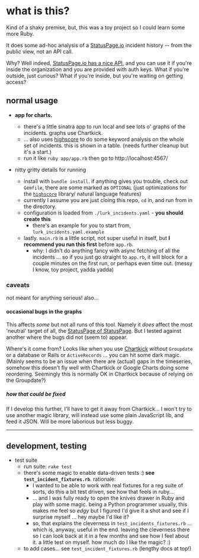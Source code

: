 # what is this?

Kind of a shaky premise, but, this was a toy project so I could learn some more Ruby.

It does some ad-hoc analysis of a [StatusPage.io](https://www.statuspage.io/) incident history -- from the public view, not an API call.

Why? Well indeed, [StatusPage.io has a nice API](https://doers.statuspage.io/api/v1/incidents/), and you can use it if you're inside the organization and you are provided with auth keys. What if you're outside, just curious? What if you're inside, but you're waiting on getting access?

## normal usage

- **app for charts.** 
    - there's a little sinatra app to run local and see lots o' graphs of the incidents. graphs use Chartkick.
    - ... also uses [highscore](https://github.com/domnikl/highscore) to do some keyword analysis on the whole set of incidents. this is shown in a table. (needs further cleanup but it's a start.)
    - run it like `ruby app/app.rb` then go to http://localhost:4567/

- nitty gritty details for running
    - install with `bundle install`. if anything gives you trouble, check out `Gemfile`, there are some marked as `OPTIONAL` (just optimizations for the [`highscore`](https://github.com/domnikl/highscore) library/ natural language features)
    - currently I assume you are just cloing this repo, `cd` in, and run from in the directory.
    - configuration is loaded from `./lurk_incidents.yaml` - **you should create this**
        - there's an example for you to start from, `lurk_incidents.yaml.example`
    - lastly. `main.rb` is a little script, not super useful in itself, but **I recommend you run this first** before `app.rb`.
        - why: I didn't do anything fancy with async fetching of all the incidents ... so if you just go straight to `app.rb`, it will block for a couple minutes on the first run, or perhaps even time out. (messy I know, toy project, yadda yadda)
        
### caveats

not meant for anything serious! also...

#### occasional bugs in the graphs

This affects _some_ but not all runs of this tool. Namely it _does_ affect the most 'neutral' target of all, the [StatusPage of StatusPage](http://metastatuspage.com/). But I tested against another where the bugs did not (seem to) appear.

Where's it come from? Looks like when you use [Chartkick](https://github.com/ankane/chartkick) _without_ `Groupdate` or a database or Rails or `ActiveRecords` ... you can hit some dark magic. (Mainly seems to be an issue when there are (actual) gaps in the timeseries, somehow this doesn't fly well with Chartkick or Google Charts doing some reordering. Seemingly this is normally OK in Chartkick because of relying on the Groupdate?)

##### how that could be fixed

If I develop this further, I'll have to get it away from Chartkick... I won't try to use another magic library, will instead use some plain JavaScript lib, and feed it JSON. Will be more laborious but less buggy.

----

## development, testing

- test suite
    - run suite: `rake test`
    - there's some magic to enable data-driven tests :) **see `test_incident_fixtures.rb`**.  rationale:
        - I wanted to be able to work with real fixtures for a reg suite of sorts, do this a bit test driven, see how that feels in ruby...
        - ... and I was fully ready to open the knives drawer in Ruby and play with some magic. being a Python programmer usually, this makes me feel so _edgy_ but I figured I'd give it a shot and see if I surprise myself ... hey maybe I'd like it?
        - so, that explains the cleverness in `test_incidents_fixtures.rb` ... which is, anyway, useful in the end. leaving the cleverness there so I can look back at it in a few months and see how I feel about it. a little test on myself. how much do I like the magic? :)
    - to add cases... see `test_incident_fixtures.rb` (lengthy docs at top!)
